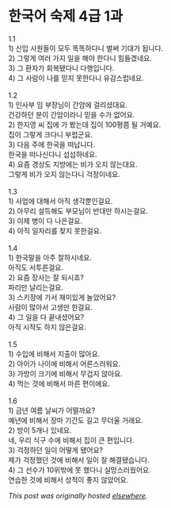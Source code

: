 # 한국어 숙제 4급 1과

<p>1.1<br>1) 신입 사원들이 모두 똑똑하다니 벌써 기대가 됩니다.<br>2) 그렇게 여러 가지 일을 해야 한다니 힘들겠네요.<br>3) 그 환자가 회복됐다니 다행입니다.<br>4) 그 사람이 나를 믿지 못한다니 유감스럽네요.<br><br>1.2<br>1) 인사부 임 부장님이 간암에 걸리셨대요.<br>건강하던 분이 간암이라니 믿을 수가 없어요.<br>2) 한지영 씨 집에 가 봤는데 집이 100평쯤 될 거예요.<br>집이 그렇게 크다니 부럽군요.<br>3) 다음 주에 한국을 떠납니다.<br>한국을 떠나신다니 섭섭하네요.<br>4) 요즘 경상도 지방에는 비가 오지 않는대요.<br>그렇게 비가 오지 않는다니 걱정이네요.<br><br>1.3<br>1) 사업에 대해서 아직 생각뿐인걸요.<br>2) 아무리 설득해도 부모님이 반대만 하시는걸요.<br>3) 이제 병이 다 나은걸요.<br>4) 아직 일자리를 찾지 못한걸요.<br><br>1.4<br>1) 한국말을 아주 잘하시네요.<br>아직도 서투른걸요.<br>2) 요즘 장사는 잘 되시죠?<br>파리만 날리는걸요.<br>3) 스키장에 가서 재미있게 놀았어요?<br>사람이 많아서 고생만 한걸요.<br>4) 그 일을 다 끝내셨어요?<br>아직 시작도 하지 않은걸요.<br><br>1.5<br>1) 수입에 비해서 지출이 많아요.<br>2) 아이가 나이에 비해서 어른스러워요.<br>3) 가방이 크기에 비해서 무겁지 않아요.<br>4) 먹는 것에 비해서 마른 편이에요.<br><br>1.6<br>1) 금년 여름 날씨가 어떨까요?<br>예년에 비해서 장마 기간도 길고 무더울 거래요.<br>2) 방이 5개나 있네요.<br>네, 우리 식구 수에 비해서 집이 큰 편입니다.<br>3) 걱정하던 일이 어떻게 됐어요?<br>제가 걱정했던 것에 비해서 일이 잘 해결됐습니다.<br>4) 그 선수가 10위밖에 못 했다니 실망스러웠어요.<br>연습한 것에 비해서 성적이 좋지 않았어요.</p>


*This post was originally hosted [elsewhere](http://planspace.blogspot.com/2009/06/4-1.html).*
